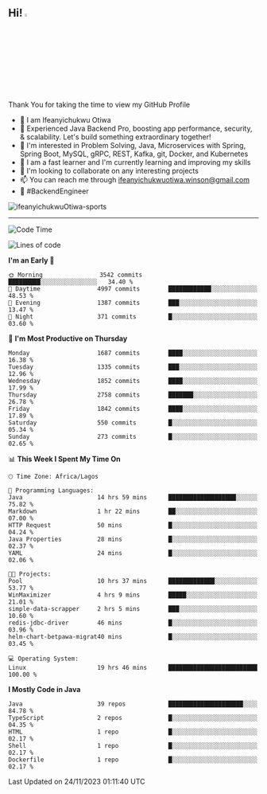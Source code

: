 <!-- BLOG-POST-LIST:START --><!-- BLOG-POST-LIST:END -->

## Hi! <img src="https://media.giphy.com/media/hvRJCLFzcasrR4ia7z/giphy.gif" width="4%"> 

Thank You for taking the time to view my GitHub Profile

- 👋 I am Ifeanyichukwu Otiwa
- 🚀 Experienced Java Backend Pro, boosting app performance, security, & scalability. Let's build something extraordinary together!
- 👀 I'm interested in Problem Solving, Java, Microservices with Spring, Spring Boot, MySQL, gRPC, REST, Kafka, git, Docker, and Kubernetes
- 🌱 I am a fast learner and I'm currently learning and improving my skills
- 💞️ I'm looking to collaborate on any interesting projects
- 📫 You can reach me through ifeanyichukwuotiwa.winson@gmail.com
- 🚀 #BackendEngineer

<p align="left" marginTop="10px"> <img src="https://komarev.com/ghpvc/?username=ifeanyichukwuOtiwa-sports&label=Profile%20views&color=0e75b6&style=for-the-badge" alt="ifeanyichukwuOtiwa-sports" /> </p>

***

<!--START_SECTION:waka-->
![Code Time](http://img.shields.io/badge/Code%20Time-1%2C952%20hrs%2012%20mins-blue)

![Lines of code](https://img.shields.io/badge/From%20Hello%20World%20I%27ve%20Written-4.0%20million%20lines%20of%20code-blue)

**I'm an Early 🐤** 

```text
🌞 Morning                3542 commits        █████████░░░░░░░░░░░░░░░░   34.40 % 
🌆 Daytime                4997 commits        ████████████░░░░░░░░░░░░░   48.53 % 
🌃 Evening                1387 commits        ███░░░░░░░░░░░░░░░░░░░░░░   13.47 % 
🌙 Night                  371 commits         █░░░░░░░░░░░░░░░░░░░░░░░░   03.60 % 
```
📅 **I'm Most Productive on Thursday** 

```text
Monday                   1687 commits        ████░░░░░░░░░░░░░░░░░░░░░   16.38 % 
Tuesday                  1335 commits        ███░░░░░░░░░░░░░░░░░░░░░░   12.96 % 
Wednesday                1852 commits        ████░░░░░░░░░░░░░░░░░░░░░   17.99 % 
Thursday                 2758 commits        ███████░░░░░░░░░░░░░░░░░░   26.78 % 
Friday                   1842 commits        ████░░░░░░░░░░░░░░░░░░░░░   17.89 % 
Saturday                 550 commits         █░░░░░░░░░░░░░░░░░░░░░░░░   05.34 % 
Sunday                   273 commits         █░░░░░░░░░░░░░░░░░░░░░░░░   02.65 % 
```


📊 **This Week I Spent My Time On** 

```text
🕑︎ Time Zone: Africa/Lagos

💬 Programming Languages: 
Java                     14 hrs 59 mins      ███████████████████░░░░░░   75.82 % 
Markdown                 1 hr 22 mins        ██░░░░░░░░░░░░░░░░░░░░░░░   07.00 % 
HTTP Request             50 mins             █░░░░░░░░░░░░░░░░░░░░░░░░   04.24 % 
Java Properties          28 mins             █░░░░░░░░░░░░░░░░░░░░░░░░   02.37 % 
YAML                     24 mins             █░░░░░░░░░░░░░░░░░░░░░░░░   02.06 % 

🐱‍💻 Projects: 
Pool                     10 hrs 37 mins      █████████████░░░░░░░░░░░░   53.77 % 
WinMaximizer             4 hrs 9 mins        █████░░░░░░░░░░░░░░░░░░░░   21.01 % 
simple-data-scrapper     2 hrs 5 mins        ███░░░░░░░░░░░░░░░░░░░░░░   10.60 % 
redis-jdbc-driver        46 mins             █░░░░░░░░░░░░░░░░░░░░░░░░   03.96 % 
helm-chart-betpawa-migrat40 mins             █░░░░░░░░░░░░░░░░░░░░░░░░   03.45 % 

💻 Operating System: 
Linux                    19 hrs 46 mins      █████████████████████████   100.00 % 
```

**I Mostly Code in Java** 

```text
Java                     39 repos            █████████████████████░░░░   84.78 % 
TypeScript               2 repos             █░░░░░░░░░░░░░░░░░░░░░░░░   04.35 % 
HTML                     1 repo              █░░░░░░░░░░░░░░░░░░░░░░░░   02.17 % 
Shell                    1 repo              █░░░░░░░░░░░░░░░░░░░░░░░░   02.17 % 
Dockerfile               1 repo              █░░░░░░░░░░░░░░░░░░░░░░░░   02.17 % 
```




 Last Updated on 24/11/2023 01:11:40 UTC
<!--END_SECTION:waka-->

<!--
<p align="center">
![trophy](https://github-profile-trophy.vercel.app/?username=ifeanyichukwuOtiwa-sports&theme=onedark) (https://github.com/ryo-ma/github-profile-trophy)
</p>
-->

<!---
ifeanyi-otiwa/ifeanyi-otiwa is a ✨ special ✨ repository because its `README.md` (this file) appears on your GitHub profile.
You can click the Preview link to take a look at your changes.
--->
